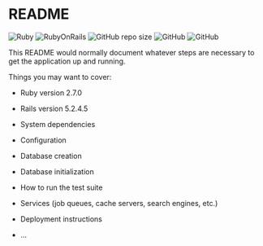 # README

![Ruby](https://img.shields.io/badge/Ruby-v2.7-red)
![RubyOnRails](https://img.shields.io/badge/RoR-5.2.4-red)
![GitHub repo size](https://img.shields.io/github/repo-size/AgnesePortera/MessageChat)
![GitHub](https://img.shields.io/github/license/AgnesePortera/MessageChat?style=plastic)
![GitHub](https://img.shields.io/github/last-commit/AgnesePortera/MessageChat)


This README would normally document whatever steps are necessary to get the
application up and running.

Things you may want to cover:

* Ruby version 2.7.0

* Rails version 5.2.4.5

* System dependencies

* Configuration

* Database creation

* Database initialization

* How to run the test suite

* Services (job queues, cache servers, search engines, etc.)

* Deployment instructions

* ...
